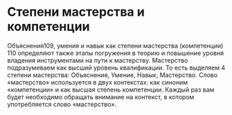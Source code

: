 # Степени мастерства и компетенции

Объяснения109, умения и навык как степени мастерства (компетенции) 110 определяют также этапы погружения в теорию и повышение уровня владения инструментами на пути к мастерству. Мастерство подразумеваем как высший уровень квалификации. То есть выделяем 4 степени мастерства: Объяснение, Умение, Навык, Мастерство. Слово «мастерство» используется в двух контекстах: как синоним «компетенции» и как высшая степень компетенции. Каждый раз вам будет необходимо обращать внимание на контекст, в котором употребляется слово «мастерство».
